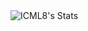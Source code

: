  <img src="https://github-readme-stats.vercel.app/api?username=ICML8&hide=issues&title_color=333&text_color=777" alt="ICML8's Stats" >
